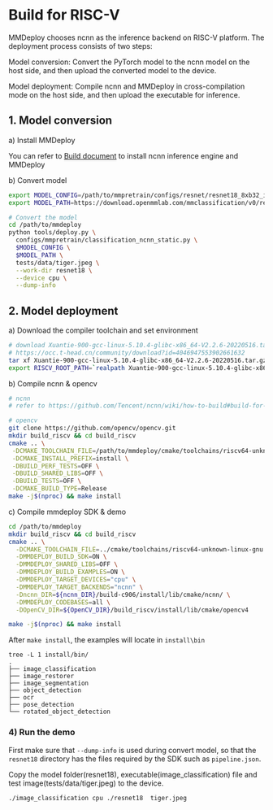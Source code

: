 # Build for RISC-V

MMDeploy chooses ncnn as the inference backend on RISC-V platform. The deployment process consists of two steps:

Model conversion: Convert the PyTorch model to the ncnn model on the host side, and then upload the converted model to the device.

Model deployment: Compile ncnn and MMDeploy in cross-compilation mode on the host side, and then upload the executable for inference.

## 1. Model conversion

a) Install MMDeploy

You can refer to [Build document](./linux-x86_64.md) to install ncnn inference engine and MMDeploy

b) Convert model

```bash
export MODEL_CONFIG=/path/to/mmpretrain/configs/resnet/resnet18_8xb32_in1k.py
export MODEL_PATH=https://download.openmmlab.com/mmclassification/v0/resnet/resnet18_8xb32_in1k_20210831-fbbb1da6.pth

# Convert the model
cd /path/to/mmdeploy
python tools/deploy.py \
  configs/mmpretrain/classification_ncnn_static.py \
  $MODEL_CONFIG \
  $MODEL_PATH \
  tests/data/tiger.jpeg \
  --work-dir resnet18 \
  --device cpu \
  --dump-info
```

## 2. Model deployment

a) Download the compiler toolchain and set environment

```bash
# download Xuantie-900-gcc-linux-5.10.4-glibc-x86_64-V2.2.6-20220516.tar.gz
# https://occ.t-head.cn/community/download?id=4046947553902661632
tar xf Xuantie-900-gcc-linux-5.10.4-glibc-x86_64-V2.2.6-20220516.tar.gz
export RISCV_ROOT_PATH=`realpath Xuantie-900-gcc-linux-5.10.4-glibc-x86_64-V2.2.6`
```

b) Compile ncnn & opencv

```bash
# ncnn
# refer to https://github.com/Tencent/ncnn/wiki/how-to-build#build-for-allwinner-d1

# opencv
git clone https://github.com/opencv/opencv.git
mkdir build_riscv && cd build_riscv
cmake .. \
 -DCMAKE_TOOLCHAIN_FILE=/path/to/mmdeploy/cmake/toolchains/riscv64-unknown-linux-gnu.cmake \
 -DCMAKE_INSTALL_PREFIX=install \
 -DBUILD_PERF_TESTS=OFF \
 -DBUILD_SHARED_LIBS=OFF \
 -DBUILD_TESTS=OFF \
 -DCMAKE_BUILD_TYPE=Release
make -j$(nproc) && make install
```

c) Compile mmdeploy SDK & demo

```bash
cd /path/to/mmdeploy
mkdir build_riscv && cd build_riscv
cmake .. \
  -DCMAKE_TOOLCHAIN_FILE=../cmake/toolchains/riscv64-unknown-linux-gnu.cmake \
  -DMMDEPLOY_BUILD_SDK=ON \
  -DMMDEPLOY_SHARED_LIBS=OFF \
  -DMMDEPLOY_BUILD_EXAMPLES=ON \
  -DMMDEPLOY_TARGET_DEVICES="cpu" \
  -DMMDEPLOY_TARGET_BACKENDS="ncnn" \
  -Dncnn_DIR=${ncnn_DIR}/build-c906/install/lib/cmake/ncnn/ \
  -DMMDEPLOY_CODEBASES=all \
  -DOpenCV_DIR=${OpenCV_DIR}/build_riscv/install/lib/cmake/opencv4

make -j$(nproc) && make install
```

After `make install`, the examples will locate in `install\bin`

```
tree -L 1 install/bin/
.
├── image_classification
├── image_restorer
├── image_segmentation
├── object_detection
├── ocr
├── pose_detection
└── rotated_object_detection
```

### 4) Run the demo

First make sure that `--dump-info` is used during convert model, so that the `resnet18` directory has the files required by the SDK such as `pipeline.json`.

Copy the model folder(resnet18), executable(image_classification) file and test image(tests/data/tiger.jpeg) to the device.

```bash
./image_classification cpu ./resnet18  tiger.jpeg
```
